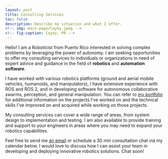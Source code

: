 ```yaml
---
layout: post
title: Consulting Services
toc: false
description: Describe my situation and what I offer.
<!-- img: main-page/Cayey.jpeg -->
<!-- fig-caption: Cayey, PR -->
---
```


Hello! I am a Roboticist from Puerto Rico interested in solving complex problems
by leveraging the power of autonomy. I am seeking opportunities to offer my
consulting services to individuals or organizations in need of expert advice and
guidance in the field of **robotics** and **automation software**.

I have worked with various robotics platforms (ground and aerial mobile
vehicles, humanoids, and manipulators), I have extensive experience with ROS and
ROS 2, and in developing software for autonomous collaborative swarms,
perception, and general manipulation. You can refer
to [my portfolio][my-portfolio] for additional information on the projects I've
worked on and the technical skills I've improved on and acquired while working
on those projects.

My consulting services can cover a wide range of areas, from system design to
implementation and testing. I am also available to provide training and support
to your engineers in areas where you may need to expand your robotics
capabilities.

Feel free to send me [an email][sergiodot] or schedule a 30 min consultation
chat via my calendar below. I would love to discuss how I can assist your team
in developing and deploying innovative robotics solutions. Chat soon!

<!-- Calendly inline widget begin -->
<div class="calendly-inline-widget" data-url="https://calendly.com/sergiogarciavergara/30min?hide_event_type_details=1&hide_gdpr_banner=1" style="min-width:320px;height:630px;"></div>
<script type="text/javascript" src="https://assets.calendly.com/assets/external/widget.js" async></script>
<!-- Calendly inline widget end -->


[rifrobotics]: https://rifrobotics.com/
[my-portfolio]: https://www.sergiogarciavergara.com/pages/portfolio/
[sergiodot]: mailto:sergiodotgarcia@gmail.com
